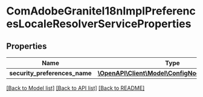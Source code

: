 # ComAdobeGraniteI18nImplPreferencesLocaleResolverServiceProperties

## Properties
Name | Type | Description | Notes
------------ | ------------- | ------------- | -------------
**security_preferences_name** | [**\OpenAPI\Client\Model\ConfigNodePropertyString**](ConfigNodePropertyString.md) |  | [optional] 

[[Back to Model list]](../README.md#documentation-for-models) [[Back to API list]](../README.md#documentation-for-api-endpoints) [[Back to README]](../README.md)


